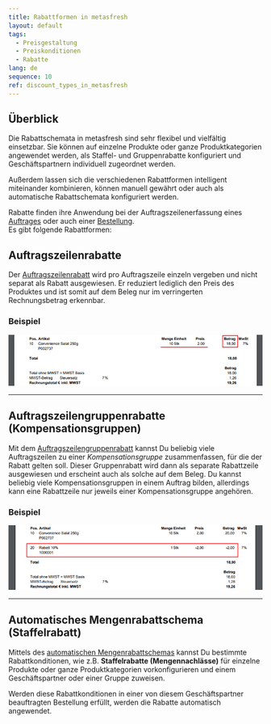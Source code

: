 ```yaml
---
title: Rabattformen in metasfresh
layout: default
tags:
  - Preisgestaltung
  - Preiskonditionen
  - Rabatte
lang: de
sequence: 10
ref: discount_types_in_metasfresh
---
```


## Überblick
Die Rabattschemata in metasfresh sind sehr flexibel und vielfältig einsetzbar. Sie können auf einzelne Produkte oder ganze Produktkategorien angewendet werden, als Staffel- und Gruppenrabatte konfiguriert und Geschäftspartnern individuell zugeordnet werden.

Außerdem lassen sich die verschiedenen Rabattformen intelligent miteinander kombinieren, können manuell gewährt oder auch als automatische Rabattschemata konfiguriert werden.

Rabatte finden ihre Anwendung bei der Auftragszeilenerfassung eines [Auftrages](Auftrag_erfassen) oder auch einer [Bestellung](Bestellung_erfassen).<br>
Es gibt folgende Rabattformen:

## Auftragszeilenrabatte
Der [Auftragszeilenrabatt](Auftragszeilenrabatt) wird pro Auftragszeile einzeln vergeben und nicht separat als Rabatt ausgewiesen. Er reduziert lediglich den Preis des Produktes und ist somit auf dem Beleg nur im verringerten Rechnungsbetrag erkennbar.

### Beispiel
![](assets/Auftragszeilenrabatt.png)

---

## Auftragszeilengruppenrabatte (Kompensationsgruppen)
Mit dem [Auftragszeilengruppenrabatt](Auftragszeilengruppenrabatt) kannst Du beliebig viele Auftragszeilen zu einer *Kompensationsgruppe* zusammenfassen, für die der Rabatt gelten soll. Dieser Gruppenrabatt wird dann als separate Rabattzeile ausgewiesen und erscheint auch als solche auf dem Beleg. Du kannst beliebig viele Kompensationsgruppen in einem Auftrag bilden, allerdings kann eine Rabattzeile nur jeweils einer Kompensationsgruppe angehören.

### Beispiel
![](assets/Auftragszeilengruppenrabatt.png)

---

## Automatisches Mengenrabattschema (Staffelrabatt)
Mittels des [automatischen Mengenrabattschemas](Automatischer_Mengenrabatt) kannst Du bestimmte Rabattkonditionen, wie z.B. **Staffelrabatte (Mengennachlässe)** für einzelne Produkte oder ganze Produktkategorien vorkonfigurieren und einem Geschäftspartner oder einer Gruppe zuweisen.

Werden diese Rabattkonditionen in einer von diesem Geschäftspartner beauftragten Bestellung erfüllt, werden die Rabatte automatisch angewendet.
